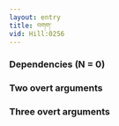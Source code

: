 ```yaml
---
layout: entry
title: བགག་
vid: Hill:0256
---
```

### Dependencies (N = 0)


### Two overt arguments


### Three overt arguments

